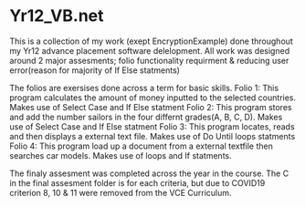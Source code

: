 # Yr12_VB.net
This is a collection of my work (exept EncryptionExample) done throughout my Yr12 advance placement software delelopment. All work was designed around 2 major assesments; folio functionality requirment & reducing user error(reason for majority of If Else statments)

The folios are exersises done across a term for basic skills.
Folio 1: 
This program calculates the amount of money inputted to the selected countries. Makes use of Select Case and If Else statment
Folio 2:
This program stores and add the number sailors in the four differnt grades(A, B, C, D). Makes use of Select Case and If Else statment
Folio 3:
This program locates, reads and then displays a external text file. Makes use of Do Until loops statments 
Folio 4:
This program load up a document from a external textfile then searches car models. Makes use of loops and If statments.

The finaly assesment was completed across the year in the course. The C in the final assesment folder is for each criteria, but due to COVID19 criterion 8, 10 & 11 were removed from the VCE Curriculum.
